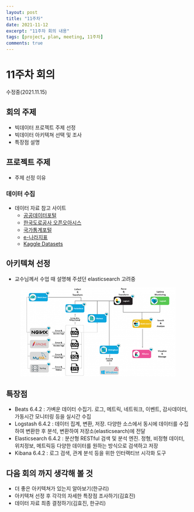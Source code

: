 ```yaml
---
layout: post
title: "11주차"
date: 2021-11-12
excerpt: "11주차 회의 내용"
tags: [project, plan, meeting, 11주차]
comments: true
---
```

[data]: http://www.data.go.kr/
[traffic]: http://data.ex.co.kr/
[korea]: http://kosis.kr/
[e-korea]: http://www.index.go.kr/
[kaggle]: https://www.kaggle.com/datasets

# 11주차 회의

수정중(2021.11.15)

## 회의 주제
* 빅데이터 프로젝트 주제 선정
* 빅데이터 아키텍쳐 선택 및 조사
* 특장점 설명


## 프로젝트 주제
* 주제 선정 이유


### 데이터 수집
* 데이터 자료 참고 사이트
    * [공공데이터포털][data]
    * [한국도로공사 오픈오아시스][traffic]
    * [국가통계포털][korea]
    * [e-나라지표][e-korea]
    * [Kaggle Datasets][kaggle]


## 아키텍쳐 선정
* 교수님께서 수업 때 설명해 주셨던 elasticsearch 고려중

<figure class="third">
	<img src="/assets/img/post/architecture.png">
</figure>

## 특장점
* Beats 6.4.2 : 가벼운 데이터 수집기.  로그, 메트릭, 네트워크, 이벤트, 감사데이터, 가동시간 모니터링 등을 실시간 수집
* Logstash 6.4.2 : 데이터 집계, 변환, 저장. 다양한 소스에서 동시에 데이터를 수집하여 변환한 후 분석, 변환하여 저장소(elasticsearch)에 전달
* Elasticsearch 6.4.2 : 분산형 RESTful 검색 및 분석 엔진. 정형, 비정형 데이터, 위치정보, 메트릭등 다양한 데이터를 원하는 방식으로 검색하고 저장
* Kibana 6.4.2 : 로그 검색, 관계 분석 등을 위한 인터랙티브 시각화 도구

## 다음 회의 까지 생각해 볼 것
* 더 좋은 아키텍쳐가 있는지 알아보기(한규리)
* 아키텍쳐 선정 후 각각의 자세한 특장점 조사하기(김효진)
* 데이터 자료 최종 결정하기(김효진, 한규리)
